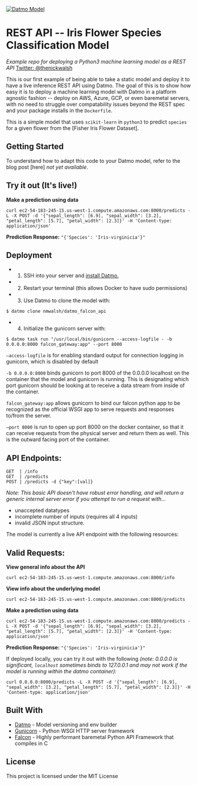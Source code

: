 [![Datmo Model](https://datmo.com/nmwalsh/datmo_falcon_api/badge.svg)](https://datmo.com/nmwalsh/datmo_falcon_api)


# REST API -- Iris Flower Species Classification Model
_Example repo for deploying a Python3 machine learning model as a REST API_
[Twitter: @thenickwalsh](https://twitter.com/thenickwalsh)

This is our first example of being able to take a static model and deploy it to have a live inference REST API using Datmo. 
The goal of this is to show how easy it is to deploy a machine learning model with Datmo in a platform agnostic fashion -- deploy on AWS, Azure, GCP, or even baremetal servers, with no need to struggle over compatability issues beyond the REST spec and your package installs in the `Dockerfile`.

This is a simple model that uses `scikit-learn` in `python3` to predict `species` for a given flower from the [Fisher Iris Flower Dataset].

## Getting Started

To understand how to adapt this code to your Datmo model, refer to the blog post [here] _not yet available_.

## Try it out (It's live!)
**Make a prediction using data**
```
curl ec2-54-183-245-15.us-west-1.compute.amazonaws.com:8000/predicts -L -X POST -d '{"sepal_length": [6.9], "sepal_width": [3.2], "petal_length": [5.7], "petal_width": [2.3]}' -H 'Content-type: application/json'
```
**Prediction Response:** ```"{'Species': 'Iris-virginicia'}"```

## Deployment

* 1. SSH into your server and [install Datmo.](https://datmo.com/get-started)
* 2. Restart your terminal (this allows Docker to have sudo permissions)
* 3.  Use Datmo to clone the model with:
```
$ datmo clone nmwalsh/datmo_falcon_api
```
* 4. Initialize the gunicorn server with:
```
$ datmo task run "/usr/local/bin/gunicorn --access-logfile - -b 0.0.0.0:8000 falcon_gateway:app" --port 8000
```

`—access-logfile` is for enabling standard output for connection logging in gunicorn, which is disabled by default

`-b 0.0.0.0:8000` binds gunicorn to port 8000 of the 0.0.0.0 localhost on the container that the model and gunicorn is running. This is designating which port gunicorn should be looking at to receive a data stream from inside of the container.

`falcon_gateway:app` allows gunicorn to bind our falcon python app to be recognized as the official WSGI app to serve requests and responses to/from the server.

`—port 8000` is run to open up port 8000 on the docker container, so that it can receive requests from the physical server and return them as well. This is the outward facing port of the container.

## API Endpoints:
```
GET  | /info
GET  | /predicts
POST | /predicts -d {"key":[val]}
```

_Note: This basic API doesn't have robust error handling, and will return a generic internal server error if you attempt to run a request with..._
* unaccepted datatypes
* incomplete number of inputs (requires all 4 inputs)
* invalid JSON input structure.

The model is currently a live API endpoint with the following resources:

## Valid Requests:

**View general info about the API**
```
curl ec2-54-183-245-15.us-west-1.compute.amazonaws.com:8000/info
```
**View info about the underlying model**
```
curl ec2-54-183-245-15.us-west-1.compute.amazonaws.com:8000/predicts
```
**Make a prediction using data**
```
curl ec2-54-183-245-15.us-west-1.compute.amazonaws.com:8000/predicts -L -X POST -d '{"sepal_length": [6.9], "sepal_width": [3.2], "petal_length": [5.7], "petal_width": [2.3]}' -H 'Content-type: application/json'
```
**Prediction Response:** ```"{'Species': 'Iris-virginicia'}"```

If deployed locally, you can try it out with the following _(note: 0.0.0.0 is significant, `localhost` sometimes binds to 127.0.0.1 and may not work if the model is running within the datmo container):_
```
curl 0.0.0.0:8000/predicts -L -X POST -d '{"sepal_length": [6.9], "sepal_width": [3.2], "petal_length": [5.7], "petal_width": [2.3]}' -H 'Content-type: application/json' 
```

## Built With

* [Datmo](https://datmo.com) - Model versioning and env builder
* [Gunicorn](http://gunicorn.org/) - Python WSGI HTTP server framework
* [Falcon](http://falcon.readthedocs.io/en/stable/) - Highly performant baremetal Python API Framework that compiles in C


## License

This project is licensed under the MIT License